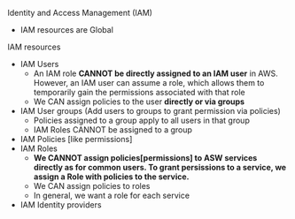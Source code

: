 Identity and Access Management (IAM)

- IAM resources are Global

IAM resources
- IAM Users
  - An IAM role **CANNOT be directly assigned to an IAM user** in AWS. However, an IAM user can assume a role, which allows them to temporarily gain the permissions associated with that role
  - We CAN assign policies to the user **directly or via groups**
- IAM User groups (Add users to groups to grant permission via policies)
  - Policies assigned to a group apply to all users in that group
  - IAM Roles CANNOT be assigned to a group
- IAM Policies [like permissions]
- IAM Roles
  - **We CANNOT assign policies[permissions] to ASW services directly as for common users. To grant persissions to a service, we assign a Role with policies to the service.**
  - We CAN assign policies to roles
  - In general, we want a role for each service
- IAM Identity providers
